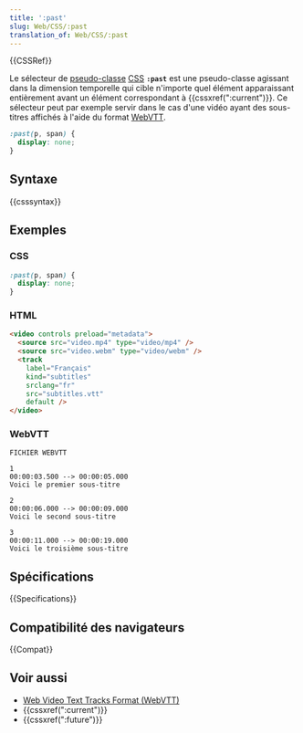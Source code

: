 ```yaml
---
title: ':past'
slug: Web/CSS/:past
translation_of: Web/CSS/:past
---
```


{{CSSRef}}

Le sélecteur de [pseudo-classe](/fr/docs/Web/CSS/Pseudo-classes) [CSS](/fr/docs/Web/CSS) **`:past`** est une pseudo-classe agissant dans la dimension temporelle qui cible n'importe quel élément apparaissant entièrement avant un élément correspondant à {{cssxref(":current")}}. Ce sélecteur peut par exemple servir dans le cas d'une vidéo ayant des sous-titres affichés à l'aide du format [WebVTT](/fr/docs/Web/API/WebVTT_API).

```css
:past(p, span) {
  display: none;
}
```

## Syntaxe

{{csssyntax}}

## Exemples

### CSS

```css
:past(p, span) {
  display: none;
}
```

### HTML

```html
<video controls preload="metadata">
  <source src="video.mp4" type="video/mp4" />
  <source src="video.webm" type="video/webm" />
  <track
    label="Français"
    kind="subtitles"
    srclang="fr"
    src="subtitles.vtt"
    default />
</video>
```

### WebVTT

```
FICHIER WEBVTT

1
00:00:03.500 --> 00:00:05.000
Voici le premier sous-titre

2
00:00:06.000 --> 00:00:09.000
Voici le second sous-titre

3
00:00:11.000 --> 00:00:19.000
Voici le troisième sous-titre
```

## Spécifications

{{Specifications}}

## Compatibilité des navigateurs

{{Compat}}

## Voir aussi

- [Web Video Text Tracks Format (WebVTT)](/fr/docs/Web/API/WebVTT_API)
- {{cssxref(":current")}}
- {{cssxref(":future")}}
